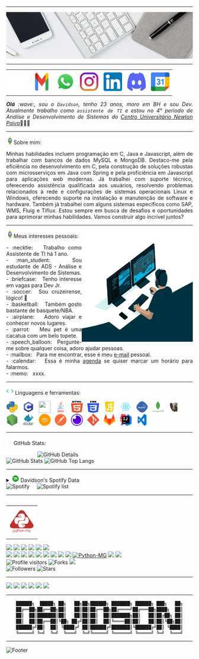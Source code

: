 -----

<div>
<img align="center" alt="Header" src="https://github.com/DavidsonFG/DavidsonFG/blob/main/img/headertech.jpg?raw=true"/>
</div>

-----

<div align="center">
<table>
<tr>
 <td align="center" colspan="11"></td>
</tr> 
<tr>
<td><a href="https://github.com/DavidsonFG" target="_blank"><img src="https://github.com/DavidsonFG/DavidsonFG/blob/main/img/github2.png?raw=true" width="50px" height="50px"/></a>
</td>
<td><a href="mailto:davidson.afg@gmail.com" target="_blank"><img src="https://github.com/DavidsonFG/DavidsonFG/blob/main/img/gmail2.png?raw=true" width="50px" height="50px"/></a>
</td>
<td><a href="https://wa.me/5531992259540" target="_blank"><img src="https://github.com/DavidsonFG/DavidsonFG/blob/main/img/wpp2.png?raw=true" width="50px" height="50px"/></a>
</td>
<td><a href="https://www.instagram.com/davidson_faria/" target="_blank"><img src="https://github.com/DavidsonFG/DavidsonFG/blob/main/img/insta2.png?raw=true" width="50px" height="50px"/></a>
</td>
<td><a href="https://www.linkedin.com/in/davidsonfg/" target="_blank"><img src="https://github.com/DavidsonFG/DavidsonFG/blob/main/img/linkedin2.png?raw=true" width="50px" height="50px"/></a>
</td>
<td><a href="https://discordapp.com/users/287784703963168768" target="_blank"><img src="https://github.com/DavidsonFG/DavidsonFG/blob/main/img/discord2.png?raw=true" width="50px" height="50px"/></a>
</td>
<td><a href="https://calendly.com/davidsonfg/" target="_blank"><img src="https://github.com/DavidsonFG/DavidsonFG/blob/main/img/calendar2.png?raw=true" width="50px" height="50px"/></a>
</td>
</tr>
<tr>
 <td align="center" colspan="11"></td>
</tr> 
</table>

</div>
<div align="justify">
<i><b>Olá</b> :wave:, sou o <code>Davidson</code>, tenho 23 anos, moro em BH e sou Dev. Atualmente trabalho como <code>assistente de TI</code> e estou no 4° período de Análise e Desenvolvimento de Sistemas do <a href="https://newtonpaiva.br/" target="_blank">Centro Universitário Newton Paiva</a></i>👨🏻‍💻<br />
</div>

-----

<img height="20" alt="GIF" src="https://github.com/DavidsonFG/DavidsonFG/blob/main/img/soulgem.gif?raw=true"/>Sobre mim:
<div align="justify">
Minhas habilidades incluem programação em C, Java e Javascript, além de trabalhar com bancos de dados MySQL e MongoDB. Destaco-me pela eficiência no desenvolvimento em C, pela construção de soluções robustas com microsserviços em Java com Spring e pela proficiência em Javascript para aplicações web modernas. Já trabalhei com suporte técnico, oferecendo assistência qualificada aos usuários, resolvendo problemas relacionados à rede e configurações de sistemas operacionais Linux e Windows, oferecendo suporte na instalação e manutenção de software e hardware. Também já trabalhei com alguns sistemas específicos como SAP, WMS, Fluig e Tiflux. Estou sempre em busca de desafios e oportunidades para aprimorar minhas habilidades. Vamos construir algo incrível juntos?
</div>

-----

<div>
<div>
<img align="right" alt="GIF" src="https://github.com/DavidsonFG/DavidsonFG/blob/main/img/dev.gif?raw=true" width="300px" height="300px"/>
</div>

<img height="20" alt="GIF" src="https://github.com/DavidsonFG/DavidsonFG/blob/main/img/soulgem.gif?raw=true"/>Meus interesses pessoais:

<div align="justify">
<p>
- :necktie: &nbsp; Trabalho como Assistente de TI há 1 ano.<br />
- :man_student: &nbsp; Sou estudante de ADS - Análise e Desenvolvimento de Sistemas.<br />
- :briefcase: &nbsp; Tenho interesse em vagas para Dev Jr.<br />
- :soccer:&nbsp; Sou cruzeirense, lógico! 🦊<br />
- :basketball: &nbsp; Também gosto bastante de basquete/NBA.<br />
- :airplane: &nbsp; Adoro viajar e conhecer novos lugares.<br />
- :parrot: &nbsp; Meu pet é uma cacatua com um belo topete.<br />
- :speech_balloon: &nbsp; Pergunte-me sobre qualquer coisa, adoro ajudar pessoas.<br />
- :mailbox: &nbsp; Para me encontrar, esse é meu <a href="mailto:davidson.afg@gmail.com" target="_blank">e-mail</a> pessoal.<br />
- :calendar: &nbsp; Essa é minha <a href="https://calendly.com/davidsonfg/30min" target="_blank">agenda</a> se quiser marcar um horário para falarmos.<br />
- :memo: &nbsp; xxxx.<br />
</p>
</div>
</div>

-----

<div>

<img height="20" alt="GIF" src="https://github.com/DavidsonFG/DavidsonFG/blob/main/img/skills.gif?raw=true"/>&nbsp;Linguagens e ferramentas:

<code><a href="https://www.python.org/" target="_blank"><img width="32" height="32" src="https://github.com/DavidsonFG/DavidsonFG/blob/main/img/python.png?raw=true"/></a></code>
&nbsp; 
<code><a href="https://www.open-std.org/jtc1/sc22/wg14/" target="_blank"><img width="32" height="32" src="https://github.com/DavidsonFG/DavidsonFG/blob/main/img/c.png?raw=true"/></a></code>
&nbsp;
<code><a href="https://isocpp.org/" target="_blank"><img width="32" height="32" src="https://github.com/joaopauloaramuni/joaopauloaramuni/blob/main/img/cpp.svg"/></a></code> 
&nbsp;
<code><a href="https://www.java.com/pt-BR/" target="_blank"><img width="32" height="32" src="https://github.com/DavidsonFG/DavidsonFG/blob/main/img/java.png"/></a></code>
&nbsp; 
<code><a href="https://www.w3schools.com/html/" target="_blank"><img width="32" height="32" src="https://github.com/DavidsonFG/DavidsonFG/blob/main/img/html.svg"/></a></code>
&nbsp; 
<code><a href="https://www.w3schools.com/css/" target="_blank"><img width="32" height="32" src="https://github.com/DavidsonFG/DavidsonFG/blob/main/img/css.svg"/></a></code>
&nbsp; 
<code><a href="https://www.w3schools.com/js/" target="_blank"><img width="32" height="32" src="https://github.com/DavidsonFG/DavidsonFG/blob/main/img/js.png"/></a></code>
&nbsp; 
<code><a href="https://pt-br.reactjs.org/" target="_blank"><img width="32" height="32" src="https://github.com/DavidsonFG/DavidsonFG/blob/main/img/react.png"/></a></code>
&nbsp; 
<code><a href="https://www.mysql.com/" target="_blank"><img width="32" height="32" src="https://github.com/DavidsonFG/DavidsonFG/blob/main/img/mysql.png"/></a></code>
&nbsp; 
<code><a href="https://www.mongodb.com/pt-br" target="_blank"><img width="32" height="32" src="https://github.com/DavidsonFG/DavidsonFG/blob/main/img/mongodb.png"/></a></code>
&nbsp; 
<code><a href="https://dbeaver.io/" target="_blank"><img width="32" height="32" src="https://github.com/DavidsonFG/DavidsonFG/blob/main/img/dbeaver.png"/></a></code>
&nbsp; 
<code><a href="https://nodejs.org/en/" target="_blank"><img width="32" height="32" src="https://github.com/DavidsonFG/DavidsonFG/blob/main/img/nodejs.png"/></a></code>
&nbsp; 
<code><a href="https://www.docker.com/" target="_blank"><img width="32" height="32" src="https://github.com/DavidsonFG/DavidsonFG/blob/main/img/docker.png"/></a></code>
&nbsp; 
<code><a href="https://aws.amazon.com/pt/" target="_blank"><img width="32" height="32" src="https://github.com/DavidsonFG/DavidsonFG/blob/main/img/aws.png"/></a></code>
&nbsp; 
<code><a href="https://www.postman.com/" target="_blank"><img width="32" height="32" src="https://github.com/DavidsonFG/DavidsonFG/blob/main/img/postman.png"/></a></code>
&nbsp; 
<code><a href="https://insomnia.rest/" target="_blank"><img width="32" height="32" src="https://github.com/DavidsonFG/DavidsonFG/blob/main/img/insomnia.png"/></a></code>
&nbsp; 
<code><a href="https://git-scm.com/" target="_blank"><img width="32" height="32" src="https://github.com/DavidsonFG/DavidsonFG/blob/main/img/git.png"/></a></code>
&nbsp; 
<code><a href="https://about.gitlab.com/" target="_blank"><img width="32" height="32" src="https://github.com/DavidsonFG/DavidsonFG/blob/main/img/gitlab.png"/></a></code>
&nbsp; 
<code><a href="https://www.jetbrains.com/idea/" target="_blank"><img width="32" height="32" src="https://github.com/DavidsonFG/DavidsonFG/blob/main/img/intellij.png"/></a></code>
&nbsp; 
<code><a href="https://code.visualstudio.com/" target="_blank"><img width="32" height="32" src="https://github.com/DavidsonFG/DavidsonFG/blob/main/img/vs.png"/></a></code>
</div>

-----

<img height="20" alt="GIF" src="https://github.com/DavidsonFG/DavidsonFG/blob/main/img/graphic.gif?raw=true"/>GitHub Stats:

<div>
<img align="right" alt="GitHub Details" width="420px" src="http://github-profile-summary-cards.vercel.app/api/cards/profile-details?username=DavidsonFG&theme=github_dark"/>
<!--- <img alt="GitHub Commits" width="200px" src="http://github-profile-summary-cards.vercel.app/api/cards/productive-time?username=DavidsonFG&theme=github_dark"/> -->
<img alt="GitHub Stats" width="200px" src="http://github-profile-summary-cards.vercel.app/api/cards/stats?username=DavidsonFG&theme=github_dark"/>
<img alt="GitHub Top Langs" width="200px" src="http://github-profile-summary-cards.vercel.app/api/cards/repos-per-language?username=DavidsonFG&theme=github_dark"/>
</div>

-----

<div>
<div>
<details>
<summary><img height="20" alt="GIF" src="https://github.com/DavidsonFG/DavidsonFG/blob/main/img/spotify.gif?raw=true"/> Davidson's Spotify Data</summary>
<img src="https://data-card-for-spotify.herokuapp.com/api/card?user_id=315wxb3gkvxvtiqzvc2u7zdejq6a" alt="Data Card for Spotify">
</details>
</div>
<div>
<!--- <a href="https://twitter.com/DavidsonFG" target="_blank"><img align="right" width="400px" height="270px" alt="tweets" src="https://github-readme-twitter.gazf.vercel.app/api?id=DavidsonFG"/></a> -->
<!--- <a href="https://www.last.fm/pt/user/DavidsonFG" target="_blank"><img align="right" width="400px" height="270px" alt="lastfm" src="https://lastfm-recently-played.vercel.app/api?user=DavidsonFG&width=400"/></a> -->
<div>
<img alt="Spotify" width="200px" height="270px" src="https://spotify-github-profile.vercel.app/api/view?uid=315wxb3gkvxvtiqzvc2u7zdejq6a&cover_image=true&theme=default"/> &nbsp; &nbsp; 
<img alt="Spotify list" width="600px" height="270px" src="https://spotify-recently-played-readme.vercel.app/api?user=315wxb3gkvxvtiqzvc2u7zdejq6a&count=10&width=1000"/>
</div>
</div>

-----

<div>
<table align="right">
<tr>
 <td align="center" colspan="1"></td>
</tr> 
<tr>
<td><a href="https://pythonmg.github.io/" target="_blank"><img src="https://github.com/DavidsonFG/DavidsonFG/blob/main/img/pythonmg.png?raw=true" width="70px" height="70px"/></a></td>
</tr>
<tr>
 <td align="center" colspan="1"></td>
</tr> 
</table>
<img src="https://img.shields.io/badge/Python-Expert-blue?logo=Python"/>
<img src="https://img.shields.io/badge/Java-Expert-blue"/>
<img src="https://img.shields.io/badge/C-Enthusiast-blue"/>
<img src="https://img.shields.io/badge/TDD-Advocate-blue"/>
<img src="https://img.shields.io/badge/Clean%20Code-Evangelist-blue"/>
<img src="https://img.shields.io/badge/Open%20Source-Lover-blue?logo=opensourceinitiative"/>
<br />
<img src="https://img.shields.io/badge/Flask-Dev-blue?logo=Flask"/>
<img src="https://img.shields.io/badge/FastAPI-Dev-blue?logo=FastAPI"/>
 <img src="https://img.shields.io/badge/JavaScript-Dev-blue?logo=javascript"/>
<img src="https://img.shields.io/badge/Node.js-Dev-blue?logo=Node.js"/>
<img src="https://img.shields.io/badge/Next.js-Dev-blue?logo=Next.js"/>
<img src="https://img.shields.io/badge/AWS-Dev-blue?logo=amazonaws"/>
<img src="https://img.shields.io/badge/Docker-Dev-blue?logo=docker"/>
<img src="https://img.shields.io/badge/Grafana-Dev-blue?logo=grafana"/>
<img src="https://img.shields.io/badge/New%20Relic-Dev-blue?logo=newrelic"/>
<a href="https://github.com/pythonmg" target="_blank"><img alt="Python-MG" src="https://img.shields.io/badge/Siga%20a%20comunidade%20mineira%20de%20python%3A-Python--MG-blue?logo=Python"/></a>
<img src="https://img.shields.io/badge/OS-macOS-informational?logo=apple&logoColor=white"/>
<img src="https://img.shields.io/badge/OS-Linux-informational?logo=linux&logoColor=white"/>
<br />
<img alt="Profile visitors" src="https://komarev.com/ghpvc/?username=DavidsonFG"/>
<img alt="Forks" src="https://img.shields.io/github/forks/DavidsonFG/DavidsonFG?logo=git"/>
<a href="https://stars.github.com/nominate/" target="_blank"><img src="https://img.shields.io/static/v1?label=%F0%9F%8C%9F&message=If%20useful&color=blue"/></a>
<br />
<img alt="Followers" src="https://img.shields.io/github/followers/DavidsonFG?style=social"/>
<img alt="Stars" src="https://img.shields.io/github/stars/DavidsonFG?style=social"/>
</div>

-----

<div>
<a href="https://www.linkedin.com/in/davidsonfg/" target="_blank"><img alt"Linkedin" src="https://img.shields.io/badge/LinkedIn-0077B5?style=for-the-badge&logo=linkedin&logoColor=white"/></a>
<a href="mailto:davidson.afg@gmail.com" target="_blank"><img alt"Gmail" src="https://img.shields.io/badge/Gmail-D14836?style=for-the-badge&logo=gmail&logoColor=white"/></a>
<a href="https://wa.me/5531992259540" target="_blank"><img alt"WhatsApp" src="https://img.shields.io/badge/WhatsApp-25D366?style=for-the-badge&logo=whatsapp&logoColor=white"/></a>
<a href="https://discordapp.com/users/287784703963168768" target="_blank"><img alt"Discord" src="https://img.shields.io/badge/Discord-7289DA?style=for-the-badge&logo=discord&logoColor=white"/></a>
<a href="https://open.spotify.com/user/315wxb3gkvxvtiqzvc2u7zdejq6a?si=45c49575a1ba4cb7&nd=1&dlsi=7f9a4570be91417c" target="_blank"><img alt"Spotify" src="https://img.shields.io/badge/Spotify-1ED760?&style=for-the-badge&logo=spotify&logoColor=white"/></a>
<a href="https://www.instagram.com/davidson_faria/" target="_blank"><img alt"Instagram" src="https://img.shields.io/badge/Instagram-E4405F?style=for-the-badge&logo=instagram&logoColor=white"/></a>
</div>

-----

<div align="center">

```text
██████╗  █████╗ ██╗   ██╗██╗██████╗ ███████╗ ██████╗ ███╗   ██╗
██╔══██╗██╔══██╗██║   ██║██║██╔══██╗██╔════╝██╔═══██╗████╗  ██║
██║  ██║███████║██║   ██║██║██║  ██║███████╗██║   ██║██╔██╗ ██║
██║  ██║██╔══██║╚██╗ ██╔╝██║██║  ██║╚════██║██║   ██║██║╚██╗██║
██████╔╝██║  ██║ ╚████╔╝ ██║██████╔╝███████║╚██████╔╝██║ ╚████║
╚═════╝ ╚═╝  ╚═╝  ╚═══╝  ╚═╝╚═════╝ ╚══════╝ ╚═════╝ ╚═╝  ╚═══╝
```                                        
</div>

-----

<div>
<img align="center" alt="Footer" width="1200px" height="20px" src="https://github.com/DavidsonFG/DavidsonFG/blob/main/img/footer-gray.gif?raw=true"/>
</div>
